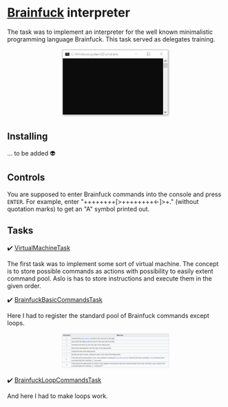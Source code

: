 # [Brainfuck](https://en.wikipedia.org/wiki/Brainfuck) interpreter
The task was to implement an interpreter for the well known minimalistic programming language Brainfuck.
This task served as delegates training.

<div align="center" >
  <img width="50%" src="/ulearn.me_practice/brainfuck/Brainfuck.gif">
</div>

## Installing

... to be added :alien:

## Controls

You are supposed to enter Brainfuck commands into the console and press `ENTER`.
For example, enter "++++++++[>++++++++<-]>+." (without quotation marks) to get an "A" symbol printed out.

## Tasks

:heavy_check_mark: [VirtualMachineTask](https://ulearn.me/course/basicprogramming2/Praktika_Virtual_naya_mashina_Brainfuck__6616377b-e3f9-43f7-9fb8-a9d6c921f1ef)

The first task was to implement some sort of virtual machine. The concept is to store possible commands as actions with possibility to easily extent command pool.
Aslo is has to store instructions and execute them in the given order.

:heavy_check_mark: [BrainfuckBasicCommandsTask](https://ulearn.me/course/basicprogramming2/Praktika_Prostye_komandy_Brainfuck__5eb14a3a-d030-4ca0-8f39-79daa0ba48ec)

Here I had to register the standard pool of Brainfuck commands except loops.
<div align="center" >
  <img width="50%" src="/brainfuck/brainfuck_commands.png">
</div>

:heavy_check_mark: [BrainfuckLoopCommandsTask](https://ulearn.me/course/basicprogramming2/Praktika_Tsikly_Brainfuck__32596182-f915-402b-8b64-df3b63198691)

And here I had to make loops work.